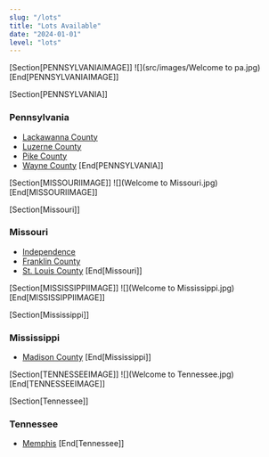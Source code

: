 ```yaml
---
slug: "/lots"
title: "Lots Available"
date: "2024-01-01"
level: "lots"
---
```

[Section[PENNSYLVANIAIMAGE]]
![](src/images/Welcome to pa.jpg)
[End[PENNSYLVANIAIMAGE]]

[Section[PENNSYLVANIA]]
### Pennsylvania
  - [Lackawanna County](states/pennsylvania/counties/lackawanna-county)
  - [Luzerne County](states/pennsylvania/counties/luzerne-county)
  - [Pike County](states/pennsylvania/counties/pike-county)
  - [Wayne County](states/pennsylvania/counties/wayne-county)
[End[PENNSYLVANIA]]

[Section[MISSOURIIMAGE]]
![](Welcome to Missouri.jpg)
[End[MISSOURIIMAGE]]

[Section[Missouri]]
### Missouri
  - [Independence](states/missouri/counties/independence)
  - [Franklin County](states/missouri/counties/franklin-county)
  - [St. Louis County](states/missouri/counties/st-louis-county)
[End[Missouri]]

[Section[MISSISSIPPIIMAGE]]
![](Welcome to Mississippi.jpg)
[End[MISSISSIPPIIMAGE]]

[Section[Mississippi]]
### Mississippi
  - [Madison County](states/mississippi/counties/madison-county)
[End[Mississippi]]

[Section[TENNESSEEIMAGE]]
![](Welcome to Tennessee.jpg)
[End[TENNESSEEIMAGE]]

[Section[Tennessee]]
### Tennessee
  - [Memphis](states/tennessee/counties/shelby-county-memphis)
[End[Tennessee]]

